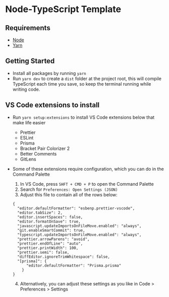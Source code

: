 # Node-TypeScript Template

## Requirements

- [Node](https://nodejs.dev/)
- [Yarn](https://yarnpkg.com/)

## Getting Started

- Install all packages by running `yarn`
- Run `yarn dev` to create a `dist` folder at the project root, this will compile TypeScript each time you save, so keep the terminal running while writing code.

## VS Code extensions to install

- Run `yarn setup:extensions` to install VS Code extensions below that make life easier

  - Prettier
  - ESLint
  - Prisma
  - Bracket Pair Colorizer 2
  - Better Comments
  - GitLens

- Some of these extensions require configuration, which you can do in the Command Palette

  1. In VS Code, press `SHFT + CMD + P` to open the Command Palette
  2. Search for `Preferences: Open Settings (JSON)`
  3. Adjust this file to contain all of the rows below:

  ```
  {
    "editor.defaultFormatter": "esbenp.prettier-vscode",
    "editor.tabSize": 2,
    "editor.insertSpaces": false,
    "editor.formatOnSave": true,
    "javascript.updateImportsOnFileMove.enabled": "always",
    "git.enableSmartCommit": true,
    "typescript.updateImportsOnFileMove.enabled": "always",
    "prettier.arrowParens": "avoid",
    "prettier.endOfLine": "auto",
    "prettier.printWidth": 100,
    "prettier.semi": false,
    "diffEditor.ignoreTrimWhitespace": false,
    "[prisma]": {
        "editor.defaultFormatter": "Prisma.prisma"
      }
  }
  ```

  4. Alternatively, you can adjust these settings as you like in Code > Preferences > Settings
